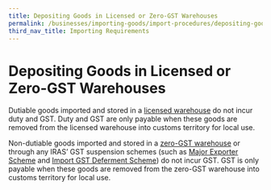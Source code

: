 ```yaml
---
title: Depositing Goods in Licensed or Zero-GST Warehouses
permalink: /businesses/importing-goods/import-procedures/depositing-goods-in-licensed-zerogstwarehouses/
third_nav_title: Importing Requirements
---
```


# Depositing Goods in Licensed or Zero-GST Warehouses

Dutiable goods imported and stored in a [licensed warehouse](/businesses/customs-schemes-licences-framework/licensed-warehouse-scheme) do not incur duty and GST. Duty and GST are only payable when these goods are removed from the licensed warehouse into customs territory for local use.

Non-dutiable goods imported and stored in a [zero-GST warehouse](/businesses/customs-schemes-licences-framework/zero-gst-warehouse-scheme) or through any IRAS’ GST suspension schemes (such as [Major Exporter Scheme](/businesses/customs-schemes-licences-framework/iras-schemes/major-exporter-scheme) and [Import GST Deferment Scheme](/businesses/customs-schemes-licences-framework/iras-schemes/import-gst-deferment-scheme-igds)) do not incur GST. GST is only payable when these goods are removed from the zero-GST warehouse into customs territory for local use.
